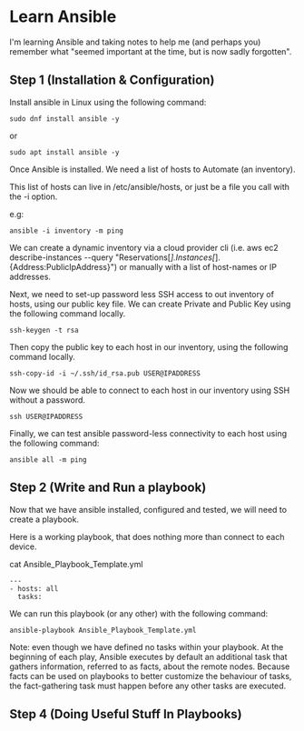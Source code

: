 # Learn Ansible
I'm learning Ansible and taking notes to help me (and perhaps you) remember what "seemed important at the time, but is now sadly forgotten".

## Step 1 (Installation & Configuration)

Install ansible in Linux using the following command:
```
sudo dnf install ansible -y
```
or
```
sudo apt install ansible -y
```
Once Ansible is installed. We need a list of hosts to Automate (an inventory).

This list of hosts can live in /etc/ansible/hosts, or just be a file you call with the -i option.

e.g:
```
ansible -i inventory -m ping
```
We can create a dynamic inventory via a cloud provider cli (i.e. aws ec2 describe-instances --query "Reservations[*].Instances[*].{Address:PublicIpAddress}") or manually with a list of host-names or IP addresses.

Next, we need to set-up password less SSH access to out inventory of hosts, using our public key file. We can create Private and Public Key using the following command locally.
```
ssh-keygen -t rsa
```
Then copy the public key to each host in our inventory, using the following command locally.
```
ssh-copy-id -i ~/.ssh/id_rsa.pub USER@IPADDRESS
```
Now we should be able to connect to each host in our inventory using SSH without a password.
```
ssh USER@IPADDRESS
```
Finally, we can test ansible password-less connectivity to each host using the following command:
```
ansible all -m ping
```
## Step 2 (Write and Run a playbook)
Now that we have ansible installed, configured and tested, we will need to create a playbook.

Here is a working playbook, that does nothing more than connect to each device.

cat Ansible_Playbook_Template.yml
```
---
- hosts: all
  tasks:
```
We can run this playbook (or any other) with the following command:
```
ansible-playbook Ansible_Playbook_Template.yml
```
 Note: even though we have defined no tasks within your playbook. At the beginning of each play, Ansible executes by default an additional task that gathers information, referred to as facts, about the remote nodes. Because facts can be used on playbooks to better customize the behaviour of tasks, the fact-gathering task must happen before any other tasks are executed.

## Step 4 (Doing Useful Stuff In Playbooks)
